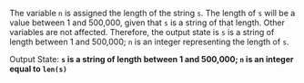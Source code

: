 The variable `n` is assigned the length of the string `s`. The length of `s` will be a value between 1 and 500,000, given that `s` is a string of that length. Other variables are not affected. Therefore, the output state is `s` is a string of length between 1 and 500,000; `n` is an integer representing the length of `s`.

Output State: **`s` is a string of length between 1 and 500,000; `n` is an integer equal to `len(s)`**